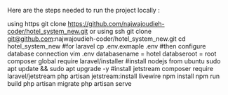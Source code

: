 Here are the steps needed to run the project locally :



using https
git clone https://github.com/najwajoudieh-coder/hotel_system_new.git
or using ssh 
git clone git@github.com:najwajoudieh-coder/hotel_system_new.git
cd hotel_system_new
#for laravel
cp .env.exmaple .env
#then configure database connection
vim .env databasename = hotel 
         databseroot = root
composer global require laravel/installer
#install nodejs from ubuntu
sudo apt update && sudo apt upgrade -y
#install jetstream
composer require laravel/jetstream
php artisan jetstream:install livewire
npm install
npm run build
php artisan migrate 
php artisan serve
